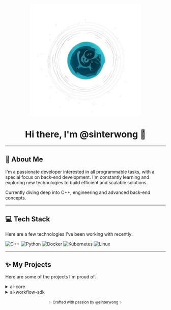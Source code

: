 <div align="center">

  <!-- Placeholder for a logo or banner image -->
  <!-- Replace the src attribute with the path to your image -->
  <img src="assets/profile-photo.png" alt="Profile photo" width="350"/>

  <h1>Hi there, I'm @sinterwong 👋</h1>
</div>

---

## 🚀 About Me

I'm a passionate developer interested in all programmable tasks, with a special focus on back-end development. I'm constantly learning and exploring new technologies to build efficient and scalable solutions.

Currently diving deep into C++, engineering and advanced back-end concepts.

---

## 💻 Tech Stack

Here are a few technologies I've been working with recently:
<p align="left">
  <img src="https://cdn.jsdelivr.net/gh/devicons/devicon/icons/cplusplus/cplusplus-original.svg" alt="C++" width="40" height="40"/>
  <img src="https://cdn.jsdelivr.net/gh/devicons/devicon/icons/python/python-original.svg" alt="Python" width="40" height="40"/>
  <img src="https://cdn.jsdelivr.net/gh/devicons/devicon/icons/docker/docker-original-wordmark.svg" alt="Docker" width="40" height="40"/>
  <img src="https://cdn.jsdelivr.net/gh/devicons/devicon/icons/kubernetes/kubernetes-plain-wordmark.svg" alt="Kubernetes" width="40" height="40"/>
  <img src="https://cdn.jsdelivr.net/gh/devicons/devicon/icons/linux/linux-original.svg" alt="Linux" width="40" height="40"/>
</p>

---

## ✨ My Projects

Here are some of the projects I'm proud of.
<details>
  <summary>ai-core</summary>
  <br />
  <img src="assets/ai-core-logo2.jpeg" alt="ai-core" width="300"/>
  <p>
    <strong>Description:</strong> It encapsulates multiple inference frameworks and provides a unified interface.
    <br />
    <strong>Tech Stack:</strong> c++, ai, opencv etc.
    <br />
    <a href="https://github.com/sinterwong/ai-core" target="_blank">View Repository</a>
  </p>
</details>

<details>
  <summary>ai-workflow-sdk</summary>
  <br />
  <img src="assets/ai-workflow-sdk-logo.jpeg" alt="ai-workflow-sdk" width="300"/>
  <p>
    <strong>Description:</strong> The pipeline framework implements DAG-based logic construction, enabling the direct creation of pipelines through configuration files once computing nodes are defined and registered.
    <br />
    <strong>Tech Stack:</strong> c++, concurrency, graph-theory
    <br />
    <a href="https://github.com/sinterwong/ai-workflow-sdk" target="_blank">View Repository</a>
  </p>
</details>

<div align="center">
  <p><small>✨ Crafted with passion by @sinterwong ✨</small></p>
</div>
